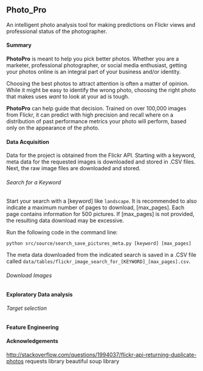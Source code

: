## Photo_Pro
An intelligent photo analysis tool for making predictions on Flickr views and professional status of the photographer.

#### Summary
**PhotoPro** is meant to help you pick better photos. Whether you are a marketer, professional photographer, or social media enthusiast, getting your photos online is an integral part of your business and/or identity.

Choosing the best photos to attract attention is often a matter of opinion. While it might be easy to identify the wrong photo, choosing the right photo that makes uses *want* to look at your ad is tough.

**PhotoPro** can help guide that decision. Trained on over 100,000 images from Flickr, it can predict with high precision and recall where on a distribution of past performance metrics your photo will perform, based only on the appearance of the photo.

#### Data Acquisition
Data for the project is obtained from the Flickr API. Starting with a keyword, meta data for the requested images is downloaded and stored in .CSV files. Next, the raw image files are downloaded and stored.

###### Search for a Keyword
Start your search with a [keyword] like `landscape`. It is recommended to also indicate a maximum number of pages to download, [max_pages]. Each page contains information for 500 pictures. If [max_pages] is not provided, the resulting data download may be excessive.

Run the following code in the command line:
```
python src/source/search_save_pictures_meta.py [keyword] [max_pages]
```

The meta data downloaded from the indicated search is saved in a .CSV file called `data/tables/flickr_image_search_for_[KEYWORD]_[max_pages].csv`.

###### Download Images

#### Exploratory Data analysis

###### Target selection

#### Feature Engineering
#### Acknowledgements
http://stackoverflow.com/questions/1994037/flickr-api-returning-duplicate-photos
requests library
beautiful soup library
